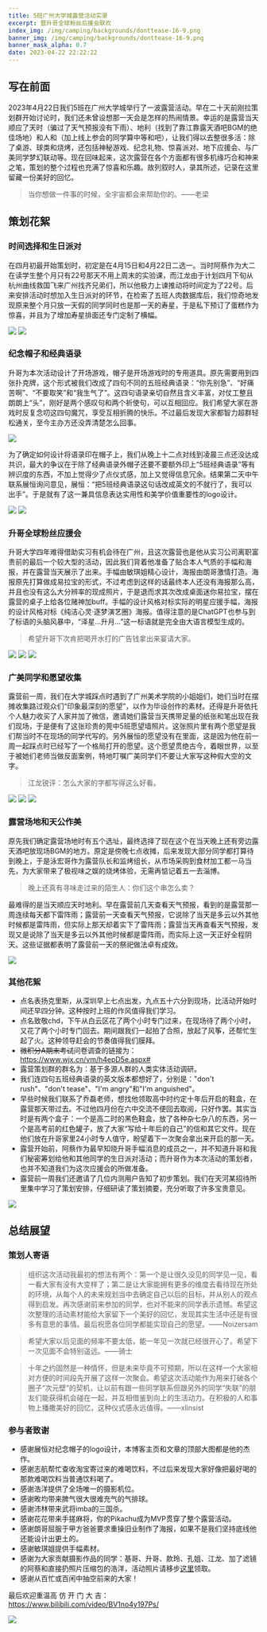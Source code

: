 ```yaml
---
title: 5班广州大学城露营活动实录
excerpt: 暨升哥全球粉丝后援会联欢
index_img: /img/camping/backgrounds/donttease-16-9.png
banner_img: /img/camping/backgrounds/donttease-16-9.png
banner_mask_alpha: 0.7
date: 2023-04-22 22:22:22
---
```


## 写在前面
2023年4月22日我们5班在广州大学城举行了一波露营活动。早在二十天前刚拉策划群开始讨论时，我们还未曾设想那一天会是怎样的热闹情景。幸运的是露营当天顺应了天时（骗过了天气预报没有下雨）、地利（找到了靠江靠露天酒吧BGM的绝佳场地）和人和（加上线上参会的同学算中等和吧），让我们得以去整很多活：除了桌游、球类和烧烤，还包括神秘游戏、纪念礼物、惊喜派对、地下应援会、与广美同学梦幻联动等。现在回味起来，这次露营在各个方面都有很多机缘巧合和神来之笔，策划的整个过程也充满了惊喜和乐趣。故列叙时人，录其所述，记录在这里留藏一份美好的回忆。

> 当你想做一件事的时候，全宇宙都会来帮助你的。——老梁

## 策划花絮

### 时间选择和生日派对
在四月初最开始策划时，初定是在4月15日和4月22日二选一。当时阿蔡作为大二在读学生整个月只有22号那天不用上周末的实验课，而江龙由于计划四月下旬从杭州曲线救国飞来广州找齐兄弟们，所以他极力上谏推动将时间定为了22号。后来安排活动时想加入生日派对的环节，在检索了五班人肉数据库后，我们惊奇地发现原来整个月只放一天假的同学同时也是那一天的寿星，于是私下预订了蛋糕作为惊喜，并且为了增加寿星排面还专门定制了横幅。

![](/img/camping/gadgets/IMG_20230422_225432.jpg)
![](/img/camping/gadgets/747ddb7540aeb6d2a8bb484fecdbba3.jpg)

### 纪念帽子和经典语录
升哥为本次活动设计了开场游戏，帽子是开场游戏时的专用道具。原先需要用到四张扑克牌，这个形式被我们改成了四句不同的五班经典语录：“你先别急”、“好痛苦啊”、“不要取笑”和“我生气了”。这四句语录亲切自然且含义丰富，对仗工整且朗朗上“头”，刚好是两个感叹句和两个祈使句，可以互相回应。我们希望大家在游戏时反复念叨这四句魔咒，享受互相折腾的快乐。不过最后发现大家都智力超群轻松通关，至今主办方还没弄清楚怎么回事。

![](/img/camping/gadgets/cdee4ae41241e474721296463fa4055.jpg)

为了确定如何设计将语录印在帽子上，我们从晚上十二点对线到凌晨三点还没达成共识，最大的争议在于除了经典语录外帽子还要不要额外印上“5班经典语录”等有辨识度的东西，不加上觉得少了点仪式感，加上又觉得信息冗余。结果第二天中午联系展恒询问意见，展恒：“把5班经典语录这句话改成英文的不就行了，我可以出手”。于是就有了这一兼具信息表达实用性和美学价值重要性的logo设计。

![](/img/camping/backgrounds/Five-1920-1280.png)
![](/img/camping/gadgets/IMG_20230423_010242.jpg)

### 升哥全球粉丝应援会
升哥大学四年难得借助实习有机会待在广州，且这次露营也是他从实习公司离职富贵前的最后一个较大型的活动，因此我们背着他准备了贴合本人气质的手幅和海报，并在露营当天展示了出来。手幅由敏琪姐精心设计，海报由朗哥激情打造。海报原先打算做成易拉宝的形式，不过考虑到这样的话最终本人还没有海报那么高，并且也没有这么大分辨率的现成照片，于是退而求其次改成桌面迷你易拉宝，摆在露营的桌子上给各位赌神加buff。手幅的设计风格对标实际的明星应援手幅，海报的设计风格对标《纯洁心灵·逐梦演艺圈》海报。值得注意的是ChatGPT也参与到了标语的头脑风暴中，“泽星...升月...”这一标语就是完全由大语言模型生成的。

> 希望升哥下次肯把喝开水打的广告钱拿出来宴请大家。

![](/img/camping/gadgets/mmexport1681613122320.png)
![](/img/camping/gadgets/mmexport1681613119005.png)
![](/img/camping/gadgets/mmexport1681654757224.jpg)

### 广美同学和愿望收集
露营前一周，我们在大学城踩点时遇到了广州美术学院的小姐姐们，她们当时在摆摊收集路过观众们“印象最深刻的愿望”，以作为毕设创作的素材。还得是升哥依托个人魅力收买了人家并加了微信，邀请她们露营当天携带足量的纸张和笔出现在我们现场，于是便有了这张珍贵的莞中5班愿望墙照片。这张照片里有两个愿望是我们帮当时不在现场的同学代写的。另外展恒的愿望没有在里面，这是因为他在前一周一起踩点时已经写了一个格局打开的愿望。这个愿望贯绝古今，着眼世界，以至于被她们老师当做反面案例，特地叮嘱广美同学们不要让大家写这种假大空的文字。

> 江龙锐评：怎么大家的字都写得这么好看。

![](/img/camping/gadgets/ffd511fd9bcdfebf0e5481fcfab9302.jpg)
![](/img/camping/gadgets/IMG_20230422_225753.jpg)
![](/img/camping/individuals/微信图片_20230428211621.jpg)

### 露营场地和天公作美
原先我们确定露营场地时有五个选址，最终选择了现在这个在当天晚上还有旁边露天酒吧放现场BGM的地方。原定是傍晚七点收摊，后来发现大部分同学都打算待到晚上，于是泳宏哥作为露营队长和监烤组长，从市场采购到食材加工都一马当先，为大家带来了极视味之娱的烧烤体验，无需再惦记着五一去淄博。

> 晚上还真有寻味走过来的陌生人：你们这个串怎么卖？

最难得的是当天顺应天时地利。早在露营前几天查看天气预报，看到的是露营那一周连续每天都下雷阵雨；露营前一天查看天气预报，它说除了当天是多云以外其他时候都是雷阵雨，但实际上那天却着实下了雷阵雨；露营当天再查看天气预报，发现又是说除了当天是多云以外其他时候都是雷阵雨，而实际上这一天正好全程阴天。这些证据都表明了露营前一天的祭祀做法卓有成效。

![](/img/camping/gadgets/weather-report.png)

### 其他花絮
- 点名表扬克里斯，从深圳早上七点出发，九点五十六分到现场，比活动开始时间还早四分钟。这种按时上班的作风值得我们学习。
- 点名致敬chd，下午从白云区花了两个小时专门过来，在现场待了两个小时，又花了两个小时专门回去。期间跟我们一起拍了合照，放起了风筝，还帮忙生起了火。这种领导赶会的节奏值得我们膜拜。
- ~~微积分A期末考试~~问卷调查的链接为：https://www.wjx.cn/vm/h4epD5e.aspx#
- 露营策划群的群名为：基于多源人群的人类实体活动调研。
- 我们连四句五班经典语录的英文版本都想好了，分别是："don't rush"、"don't tease"、"I'm angry"和"I'm anguished"。
- 早些时候我们联系了乔磊老师，想找他领取高中时约定十年后开启的鞋盒，在露营那天带过去。不过他四月份在六中交流不便回去取阅，只好作罢。其实当时是有两个盒子：一个是高二时的黑色鞋盒，放了各种杂七杂八的东西，另一个是高考前的红色罐子，放了大家“写给十年后的自己”的信和其它文件。现在他们放在升哥家里24小时专人值守，盼望着下一次聚会拿出来开启的那一天。
- 露营开始前，阿蔡作为最早知晓升哥手幅消息的成员之一，并不知道升哥和我们秘密筹划给他和其他同学的生日派对活动；而升哥作为本次活动的策划者，也并不知道我们为这次应援会的所做准备。
- 露营前一周我们还邀请了几位内测用户告知了初步策划。我们在天河某招待所里集中学习了策划安排，仔细研读了策划摘要，充分听取了许多宝贵意见。

![](/img/camping/gadgets/820eeec622735649652f169538427ac.jpg)

## 总结展望

### 策划人寄语
> 组织这次活动我最初的想法有两个：第一个是让很久没见的同学见一见，看一看大家有没有大变样了；第二是让大家能拥有更多的维度去看待现在所处的环境，从每个人的未来规划当中去确定自己以后的目标，并从别人的观点得到启发。再次感谢前来参加的同学，也对不能来的同学表示遗憾。希望这次整理的活动素材能给大家留下一个美好的回忆，发现其实生活中还是有很多有意思的事情。最后祝愿各位同学都能实现自己的愿望。——Noizersam

> 希望大家以后见面的频率不要太低，能一年见一次就已经很开心了。希望下一次见面不会特别遥远。——骑士

> 十年之约固然是一种情怀，但是未来毕竟不可预期，所以在这样一个大家相对方便的时间段先开展了这样一次聚会。希望这次活动能作为用来打破各个圈子“次元壁”的契机，让以前有跟一些同学联系但跟另外的同学“失联”的朋友们能获得机会碰在一起，并互相借鉴到向上的生活动力。在积极的人和事物上播撒美好的回忆，这种仪式感永远值得。——xlinsist

### 参与者致谢
- 感谢展恒对纪念帽子的logo设计，本博客主页和文章的顶部大图都是他的杰作。
- 感谢志航帮忙查收淘宝寄过来的难喝饮料，不过后来发现大家好像把最好喝的那款难喝饮料当普通饮料喝了。
- 感谢浩洋提供了全场唯一的摄影机位。
- 感谢畋均带来脾气很大很难充气的气排球。
- 感谢沛林带来武将imba的三国杀。
- 感谢花花带来手搓麻将，你的Pikachu成为MVP贯穿了整个露营活动。
- 感谢朗哥屈服于甲方爸爸要求重操旧业制作了海报，如果不是我们坚持底线他还能设计出更土的。
- 感谢敏琪姐提供手幅素材。
- 感谢为大家贡献摄影作品的同学：基哥、升哥、款玲、孔姐、江龙、加了滤镜的阿蔡和直接扔照片压缩包的浩洋，活动照片请移步[这里](../camping-photos/)领取。
- 感谢从百忙或百闲中抽空前来的大家！

最后欢迎重温高 仿 开 门 大 吉：https://www.bilibili.com/video/BV1no4y197Ps/

![](/img/camping/gadgets/ending.png)
